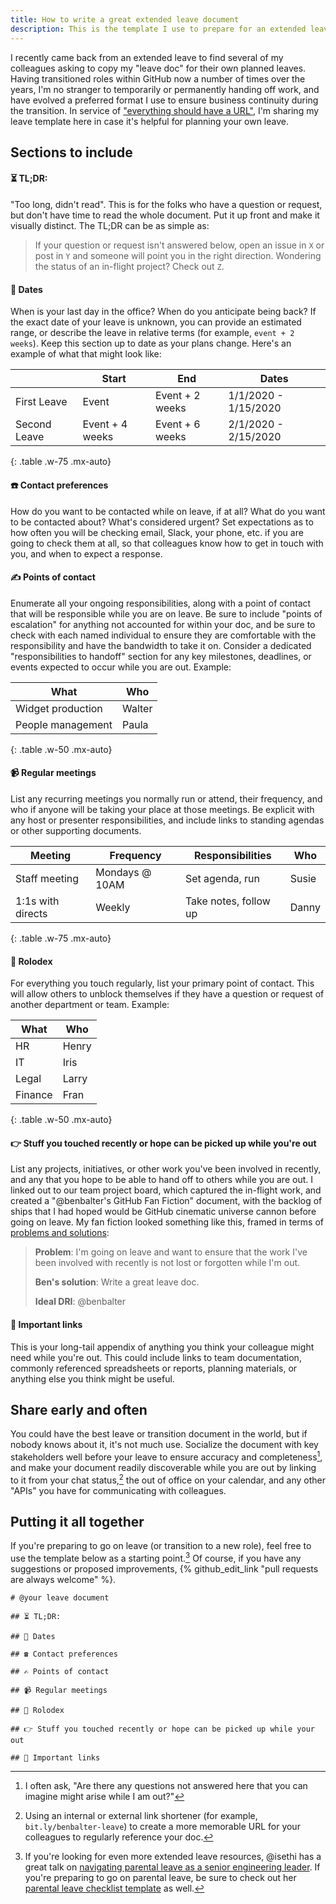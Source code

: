 ```yaml
---
title: How to write a great extended leave document
description: This is the template I use to prepare for an extended leave (or to hand off responsibilities as I transition to a new role).
---
```


I recently came back from an extended leave to find several of my colleagues asking to copy my "leave doc" for their own planned leaves. Having transitioned roles within GitHub now a number of times over the years, I'm no stranger to temporarily or permanently handing off work, and have evolved a preferred format I use to ensure business continuity during the transition. In service of ["everything should have a URL"](https://ben.balter.com/2015/11/12/why-urls/), I'm sharing my leave template here in case it's helpful for planning your own leave.

## Sections to include

#### ⏳ TL;DR: <!-- markdownlint-disable-line MD001 MD026 -->

"Too long, didn't read". This is for the folks who have a question or request, but don't have time to read the whole document. Put it up front and make it visually distinct. The TL;DR can be as simple as:

> If your question or request isn't answered below, open an issue in `X` or post in `Y` and someone will point you in the right direction. Wondering the status of an in-flight project? Check out `Z`.

#### 📅 Dates

When is your last day in the office? When do you anticipate being back? If the exact date of your leave is unknown, you can provide an estimated range, or describe the leave in relative terms (for example, `event + 2 weeks`). Keep this section up to date as your plans change. Here's an example of what that might look like:

| &nbsp;       | Start           | End             | Dates                |
|--------------|-----------------|-----------------|----------------------|
| First Leave  | Event           | Event + 2 weeks | 1/1/2020 - 1/15/2020 |
| Second Leave | Event + 4 weeks | Event + 6 weeks | 2/1/2020 - 2/15/2020 |
{: .table .w-75 .mx-auto}

#### ☎️ Contact preferences

How do you want to be contacted while on leave, if at all? What do you want to be contacted about? What's considered urgent? Set expectations as to how often you will be checking email, Slack, your phone, etc. if you are going to check them at all, so that colleagues know how to get in touch with you, and when to expect a response.

#### ✍️ Points of contact

Enumerate all your ongoing responsibilities, along with a point of contact that will be responsible while you are on leave. Be sure to include "points of escalation" for anything not accounted for within your doc, and be sure to check with each named individual to ensure they are comfortable with the responsibility and have the bandwidth to take it on. Consider a dedicated "responsibilities to handoff" section for any key milestones, deadlines, or events expected to occur while you are out. Example:

| What              | Who    |
|-------------------|--------|
| Widget production | Walter |
| People management | Paula  |
{: .table .w-50 .mx-auto}

#### 📹 Regular meetings

List any recurring meetings you normally run or attend, their frequency, and who if anyone will be taking your place at those meetings. Be explicit with any host or presenter responsibilities, and include links to standing agendas or other supporting documents.

| Meeting           | Frequency      | Responsibilities      | Who   |
|-------------------|----------------|-----------------------|-------|
| Staff meeting     | Mondays @ 10AM | Set agenda, run       | Susie |
| 1:1s with directs | Weekly         | Take notes, follow up | Danny |
{: .table .w-75 .mx-auto}

#### 👥 Rolodex

For everything you touch regularly, list your primary point of contact. This will allow others to unblock themselves if they have a question or request of another department or team. Example:

| What    | Who   |
|---------|-------|
| HR      | Henry |
| IT      | Iris  |
| Legal   | Larry |
| Finance | Fran  |
{: .table .w-50 .mx-auto}

#### 👉 Stuff you touched recently or hope can be picked up while you're out

List any projects, initiatives, or other work you've been involved in recently, and any that you hope to be able to hand off to others while you are out. I linked out to our team project board, which captured the in-flight work, and created a "@benbalter's GitHub Fan Fiction" document, with the backlog of ships that I had hoped would be GitHub cinematic universe cannon before going on leave. My fan fiction looked something like this, framed in terms of [problems and solutions](https://ben.balter.com/2018/07/16/problems-not-solutions/):

> **Problem**: I'm going on leave and want to ensure that the work I've been involved with recently is not lost or forgotten while I'm out.
>
> **Ben's solution**: Write a great leave doc.
>
> **Ideal DRI**: @benbalter

#### 📁 Important links

This is your long-tail appendix of anything you think your colleague might need while you're out. This could include links to team documentation, commonly referenced spreadsheets or reports, planning materials, or anything else you think might be useful.

## Share early and often

You could have the best leave or transition document in the world, but if nobody knows about it, it's not much use. Socialize the document with key stakeholders well before your leave to ensure accuracy and completeness[^1], and make your document readily discoverable while you are out by linking to it from your chat status,[^2] the out of office on your calendar, and any other "APIs" you have for communicating with colleagues.

## Putting it all together

If you're preparing to go on leave (or transition to a new role), feel free to use the template below as a starting point.[^3] Of course, if you have any suggestions or proposed improvements, {% github_edit_link "pull requests are always welcome" %}.

<!-- markdownlint-disable-next-line MD040 -->
```
# @your leave document

## ⏳ TL;DR:

## 📅 Dates

## ☎️ Contact preferences

## ✍️ Points of contact

## 📹 Regular meetings

## 👥 Rolodex

## 👉 Stuff you touched recently or hope can be picked up while your out

## 📁 Important links
```

[^1]: I often ask, "Are there any questions not answered here that you can imagine might arise while I am out?"

[^2]: Using an internal or external link shortener (for example, `bit.ly/benbalter-leave`) to create a more memorable URL for your colleagues to regularly reference your doc.

[^3]: If you're looking for even more extended leave resources, @isethi has a great talk on [navigating parental leave as a senior engineering leader](https://leaddev.com/san-francisco/video/navigating-parental-leave-as-a-senior-engineering-leader). If you're preparing to go on parental leave, be sure to check out her [parental leave checklist template](https://docs.google.com/document/d/1VjY8xvZtHV_4p_xXUz7rRIIC4VT8B_2NasL950pQk4U/edit#heading=h.oso3zy2cszfb) as well.
